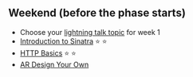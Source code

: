 ## Weekend (before the phase starts)

* Choose your [lightning talk topic](../lightning-talks/README.md) for week 1
* [Introduction to
Sinatra](http://net.tutsplus.com/tutorials/ruby/singing-with-sinatra)
:star: :star:
* [HTTP Basics](http://www3.ntu.edu.sg/home/ehchua/programming/webprogramming/http_basics.html)
:star: :star:
* [AR Design Your Own](../activerecord-design-your-own-challenge)

